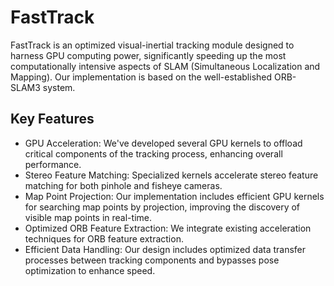 # FastTrack

FastTrack is an optimized visual-inertial tracking module designed to harness GPU computing power, significantly speeding up the most computationally intensive aspects of SLAM (Simultaneous Localization and Mapping). Our implementation is based on the well-established ORB-SLAM3 system.

## Key Features
- GPU Acceleration: We've developed several GPU kernels to offload critical components of the tracking process, enhancing overall performance.
- Stereo Feature Matching: Specialized kernels accelerate stereo feature matching for both pinhole and fisheye cameras.
- Map Point Projection: Our implementation includes efficient GPU kernels for searching map points by projection, improving the discovery of visible map points in real-time.
- Optimized ORB Feature Extraction: We integrate existing acceleration techniques for ORB feature extraction.
- Efficient Data Handling: Our design includes optimized data transfer processes between tracking components and bypasses pose optimization to enhance speed.
